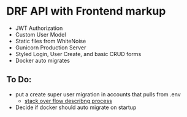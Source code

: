 # DRF API with Frontend markup
- JWT Authorization
- Custom User Model
- Static files from WhiteNoise
- Gunicorn Production Server
- Styled Login, User Create, and basic CRUD forms 
- Docker auto migrates 

## To Do:
- put a create super user migration in accounts that pulls from .env
  - [stack over flow describng process](https://stackoverflow.com/questions/72131424/django-create-a-superuser-in-a-data-migration)
- Decide if docker should auto migrate on startup
